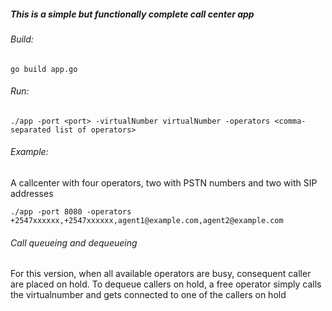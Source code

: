 ##### This is a simple but functionally complete call center app

###### Build:
```
go build app.go
```

###### Run:
```
./app -port <port> -virtualNumber virtualNumber -operators <comma-separated list of operators>
```

###### Example:
A callcenter with four operators, two with PSTN numbers and two with SIP addresses
```
./app -port 8080 -operators +2547xxxxxx,+2547xxxxxx,agent1@example.com,agent2@example.com
```

###### Call queueing and dequeueing
For this version, when all available operators are busy, consequent caller are placed on hold.
To dequeue callers on hold, a free operator simply calls the virtualnumber and gets connected
to one of the callers on hold